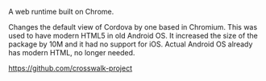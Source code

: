 
A web runtime built on Chrome.

Changes the default view of Cordova by one based in Chromium.
This was used to have modern HTML5 in old Android OS.
It increased the size of the package by 10M and it had no support for iOS.
Actual Android OS already has modern HTML, no longer needed.


https://github.com/crosswalk-project
